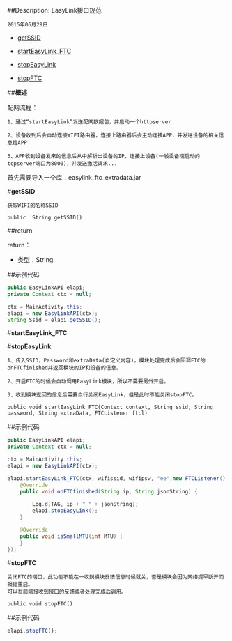 ##Description: EasyLink接口规范

    2015年06月29日

* [getSSID](#1)

* [startEasyLink_FTC](#2)

* [stopEasyLink](#3)

* [stopFTC](#4)

##**概述**

配网流程：

    1、通过“startEasyLink”发送配网数据包，并启动一个httpserver

    2、设备收到后会自动连接WIFI路由器，连接上路由器后会主动连接APP，并发送设备的相关信息给APP
	
	3、APP收到设备发来的信息后从中解析出设备的IP，连接上设备(一般设备端启动的tcpserver端口为8000)，并发送激活请求...


首先需要导入一个库：easylink_ftc_extradata.jar

#**getSSID**<div id="1"></div>

    获取WIFI的名称SSID

    public  String getSSID()

##return

return：

- 类型：String

##示例代码

```java
public EasyLinkAPI elapi;
private Context ctx = null;

ctx = MainActivity.this;
elapi = new EasyLinkAPI(ctx);
String Ssid = elapi.getSSID();
```

#**startEasyLink_FTC**<div id="2"></div>

#**stopEasyLink**<div id="3"></div>

    1、传入SSID，Password和extraData(自定义内容)，模块处理完成后会回调FTC的onFTCfinished并返回模块的IP和设备的信息。

    2、开启FTC的时候会自动调用EasyLink模块，所以不需要另外开启。

    3、收到模块返回的信息后需要自行关闭EasyLink，但是此时不能关闭stopFTC。
    
    public void startEasyLink_FTC(Context context, String ssid, String password, String extraData, FTCListener ftcl)


##示例代码

```java
public EasyLinkAPI elapi;
private Context ctx = null;

ctx = MainActivity.this;
elapi = new EasyLinkAPI(ctx);

elapi.startEasyLink_FTC(ctx, wifissid, wifipsw, "ee",new FTCListener() {
    @Override
    public void onFTCfinished(String ip, String jsonString) {
        
        Log.d(TAG, ip + " " + jsonString);
        elapi.stopEasyLink();
    }

    @Override
    public void isSmallMTU(int MTU) {
    }
});
```

#**stopFTC**<div id="4"></div>

    关闭FTC的端口，此功能不能在一收到模块反馈信息时候就关，否是模块会因为网络提早断开而报错重启。
    可以在前端接收到接口的反馈或者处理完成后调用。
    
    public void stopFTC()

##示例代码

```js
elapi.stopFTC();
```
